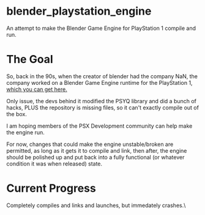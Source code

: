 # blender_playstation_engine
An attempt to make the Blender Game Engine for PlayStation 1 compile and run.

# The Goal
So, back in the 90s, when the creator of blender had the company NaN, the company worked on a Blender Game Engine runtime for the PlayStation 1, [which you can get here.](https://download.blender.org/source/chest/neogeo/playstation_engine/)

Only issue, the devs behind it modified the PSYQ library and did a bunch of hacks, PLUS the repository is missing files, so it can't exactly compile out of the box.

I am hoping members of the PSX Development community can help make the engine run.

For now, changes that could make the engine unstable/broken are permitted, as long as it gets it to compile and link, then after, the engine should be polished up and put back into a fully functional (or whatever condition it was when released) state.

# Current Progress
Completely compiles and links and launches, but immedately crashes.\